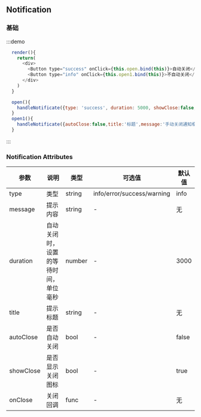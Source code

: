 ## Notification

### 基础

:::demo

```js
  render(){
    return(
      <div>
        <Button type="success" onClick={this.open.bind(this)}>自动关闭</Button>
        <Button type="info" onClick={this.open1.bind(this)}>不自动关闭</Button>
      </div>
    )
  }

  open(){
    handleNotificate({type: 'success', duration: 5000, showClose:false,autoClose:true,title:'标题',message:'自动关闭通知框',onClose:()=>{console.log('关闭回调')}})
  }
  open1(){
    handleNotificate({autoClose:false,title:'标题',message:'手动关闭通知框',onClose:()=>{console.log('关闭回调')}})
  }

```
:::

### Notification Attributes

| 参数 | 说明 | 类型 | 可选值 | 默认值 |
| -------- | ----- | ---- | ---- | ---- |
| type | 类型 | string | info/error/success/warning | info |
| message | 提示内容 | string | - | 无 |
| duration | 自动关闭时，设置的等待时间，单位毫秒 | number | - | 3000 |
| title | 提示标题 | string | - | 无 |
| autoClose | 是否自动关闭 | bool | - | false |
| showClose | 是否显示关闭图标 | bool | - | true |
| onClose | 关闭回调 | func | - | 无 |